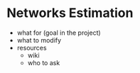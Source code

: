 # Networks Estimation

- what for (goal in the project)
- what to modify
- resources
    - wiki
    - who to ask

